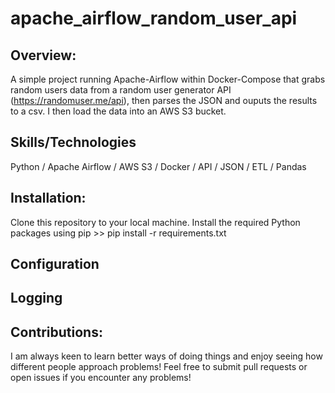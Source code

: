 ﻿# apache_airflow_random_user_api

## Overview: 

A simple project running Apache-Airflow within Docker-Compose that grabs random users data from a random user generator API (https://randomuser.me/api), then parses the JSON and ouputs the results to a csv. I then load the data into an AWS S3 bucket.

## Skills/Technologies
Python / Apache Airflow / AWS S3 / Docker / API / JSON / ETL / Pandas 

## Installation:
Clone this repository to your local machine.
Install the required Python packages using pip >>
pip install -r requirements.txt

## Configuration

## Logging

## Contributions:
I am always keen to learn better ways of doing things and enjoy seeing how different people approach problems! Feel free to submit pull requests or open issues if you encounter any problems!


